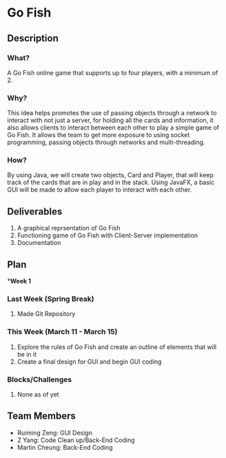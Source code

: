 # Go Fish
## Description
### What?
A Go Fish online game that supports up to four players, with a minimum of 2. 
### Why?
This idea helps promotes the use of passing objects through a network to interact with not just a server, for holding all the cards and information, it also allows clients to interact between each other to play a simple game of Go Fish. It allows the team to get more exposure to using socket programming, passing objects through networks and multi-threading.
### How?
By using Java, we will create two objects, Card and Player, that will keep track of the cards that are in play and in the stack. Using JavaFX, a basic GUI will be made to allow each player to interact with each other.
## Deliverables
1. A graphical reprsentation of Go Fish
2. Functioning game of Go Fish with Client-Server implementation
3. Documentation 
## Plan
***Week 1**
### Last Week (Spring Break)
1. Made Git Repository

### This Week (March 11 - March 15)
1. Explore the rules of Go Fish and create an outline of elements that will be in it
2. Create a final design for GUI and begin GUI coding

### Blocks/Challenges
1. None as of yet

## Team Members
- Ruiming Zeng: GUI Design
- Z Yang: Code Clean up/Back-End Coding
- Martin Cheung: Back-End Coding
